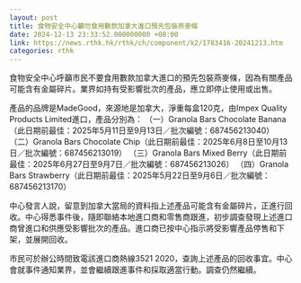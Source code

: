 ```yaml
---
layout: post
title: 食物安全中心籲勿食用數款加拿大進口預先包裝燕麥條
date: 2024-12-13 23:33:52.000000000 +08:00
link: https://news.rthk.hk/rthk/ch/component/k2/1783416-20241213.htm
categories: rthk
---
```


食物安全中心呼籲市民不要食用數款加拿大進口的預先包裝燕麥條，因為有關產品可能含有金屬碎片。業界如持有受影響批次的產品，應立即停止使用或出售。

產品的品牌是MadeGood，來源地是加拿大，淨重每盒120克，由Impex Quality Products Limited進口，產品分別為：
（一）Granola Bars Chocolate Banana（此日期前最佳：2025年5月11日至9月13日／批次編號：687456213040）
（二）Granola Bars Chocolate Chip（此日期前最佳：2025年6月8日至10月13日／批次編號：687456213019）
（三）Granola Bars Mixed Berry（此日期前最佳：2025年6月27日至9月7日／批次編號：687456213026）
（四）Granola Bars Strawberry（此日期前最佳：2025年5月22日至9月6日／批次編號：687456213170）

中心發言人說，留意到加拿大當局的資料指上述產品可能含有金屬碎片，正進行回收。中心得悉事件後，隨即聯絡本地進口商和零售商跟進，初步調查發現上述進口商曾進口和供應受影響批次的產品。進口商已按中心指示將受影響產品停售和下架，並展開回收。

市民可於辦公時間致電該進口商熱線3521 2020，查詢上述產品的回收事宜。中心會就事件通知業界，並會繼續跟進事件和採取適當行動。調查仍然繼續。
